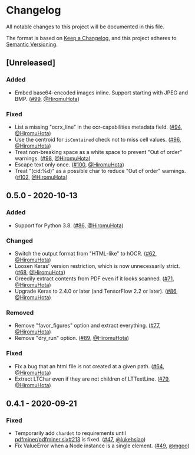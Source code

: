 # Changelog
All notable changes to this project will be documented in this file.

The format is based on [Keep a Changelog](https://keepachangelog.com/en/1.0.0/),
and this project adheres to [Semantic Versioning](https://semver.org/spec/v2.0.0.html).

## [Unreleased]

### Added
- Embed base64-encoded images inline. Support starting with JPEG and BMP.
  ([#99](https://github.com/HazyResearch/pdftotree/pull/99), [@HiromuHota][HiromuHota])

### Fixed
- List a missing "ocrx_line" in the ocr-capabilities metadata field.
  ([#94](https://github.com/HazyResearch/pdftotree/issues/94), [@HiromuHota][HiromuHota])
- Use the centroid for `isContained` check not to miss cell values.
  ([#96](https://github.com/HazyResearch/pdftotree/issues/96), [@HiromuHota][HiromuHota])
- Treat non-breaking space as a white space to prevent "Out of order" warnings.
  ([#98](https://github.com/HazyResearch/pdftotree/pull/98), [@HiromuHota][HiromuHota])
- Escape text only once.
  ([#100](https://github.com/HazyResearch/pdftotree/pull/100), [@HiromuHota][HiromuHota])
- Treat "(cid:%d)" as a possible char to reduce "Out of order" warnings.
  ([#102](https://github.com/HazyResearch/pdftotree/pull/102), [@HiromuHota][HiromuHota])

## 0.5.0 - 2020-10-13

### Added
- Support for Python 3.8.
  ([#86](https://github.com/HazyResearch/pdftotree/pull/86), [@HiromuHota][HiromuHota])

### Changed
- Switch the output format from "HTML-like" to hOCR.
  ([#62](https://github.com/HazyResearch/pdftotree/pull/62), [@HiromuHota][HiromuHota])
- Loosen Keras' version restriction, which is now unnecessarily strict.
  ([#68](https://github.com/HazyResearch/pdftotree/pull/68), [@HiromuHota][HiromuHota])
- Greedily extract contents from PDF even if it looks scanned.
  ([#71](https://github.com/HazyResearch/pdftotree/pull/71), [@HiromuHota][HiromuHota])
- Upgrade Keras to 2.4.0 or later (and TensorFlow 2.2 or later).
  ([#86](https://github.com/HazyResearch/pdftotree/pull/86), [@HiromuHota][HiromuHota])

### Removed
- Remove "favor_figures" option and extract everything.
  ([#77](https://github.com/HazyResearch/pdftotree/pull/77), [@HiromuHota][HiromuHota])
- Remove "dry_run" option.
  ([#89](https://github.com/HazyResearch/pdftotree/pull/89), [@HiromuHota][HiromuHota])

### Fixed
- Fix a bug that an html file is not created at a given path.
  ([#64](https://github.com/HazyResearch/pdftotree/pull/64), [@HiromuHota][HiromuHota])
- Extract LTChar even if they are not children of LTTextLine.
  ([#79](https://github.com/HazyResearch/pdftotree/pull/79), [@HiromuHota][HiromuHota])

## 0.4.1 - 2020-09-21

### Fixed
- Temporarily add `chardet` to requirements until
  [pdfminer/pdfminer.six#213](https://github.com/pdfminer/pdfminer.six/issues/213) is fixed.
  ([#47](https://github.com/HazyResearch/pdftotree/issues/47), [@lukehsiao][lh])
- Fix ValueError when a Node instance is a single element.
  ([#49](https://github.com/HazyResearch/pdftotree/pull/49), [@mgoo][mgoo])

[lh]: https://github.com/lukehsiao
[mgoo]: https://github.com/mgoo
[HiromuHota]: https://github.com/HiromuHota